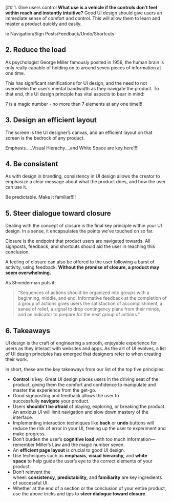 [## 1. Give users control
**What use is a vehicle if the controls don’t feel within reach and instantly intuitive?** Good UI design should give users an immediate sense of comfort and control. This will allow them to learn and master a product quickly and easily.

ie Navigation/Sign Posts/Feedback/Undo/Shortcuts

## 2. Reduce the load

As psychologist George Miller famously posited in 1956, the human brain is only really capable of holding on to around seven pieces of information at one time. 

This has significant ramifications for UI design, and the need to not overwhelm the user’s mental bandwidth as they navigate the product. To that end, this UI design principle has vital aspects to bear in mind:

7 is a magic number - no more than 7 elements at any  one time!!!

## 3. Design an efficient layout

The screen is the UI designer’s canvas, and an efficient layout on that screen is the bedrock of any product.

Emphasis.....Visual Hierachy....and White Space are key here!!!!

## 4. Be consistent

As with design in branding, consistency in UI design allows the creator to emphasize a clear message about what the product does, and how the user can use it.

Be predictable.  Make it familiar!!!!

## 5. Steer dialogue toward closure

Dealing with the concept of closure is the final key principle within your UI design. In a sense, it encapsulates the points we’ve touched on so far. 

Closure is the endpoint that product users are navigated towards. All signposts, feedback, and shortcuts should aid the user in reaching this conclusion. 

A feeling of closure can also be offered to the user following a burst of activity, using feedback. **Without the promise of closure, a product may seem overwhelming.**  

As Shneiderman puts it: 

> “Sequences of actions should be organized into groups with a beginning, middle, and end. Informative feedback at the completion of a group of actions gives users the satisfaction of accomplishment, a sense of relief, a signal to drop contingency plans from their minds, and an indicator to prepare for the next group of actions.”

## 6. Takeaways

UI design is the craft of engineering a smooth, enjoyable experience for users as they interact with websites and apps. As the art of UI evolves, a list of UI design principles has emerged that designers refer to when creating their work.

In short, these are the key takeaways from our list of the top five principles:

-   **Control** is key. Great UI design places users in the driving seat of the product, giving them the comfort and confidence to manipulate and master the experience from the get-go.
-   Good signposting and feedback allows the user to successfully **navigate** your product. 
-   Users **shouldn’t be afraid** of playing, exploring, or breaking the product. An anxious UI will limit navigation and slow down mastery of the interface.  
-   Implementing interaction techniques like **back** or **undo** buttons will reduce the risk of error in your UI, freeing up the user to experiment and make progress. 
-   Don’t burden the user’s **cognitive load** with too much information—remember Miller’s Law and the magic number seven.
-   An **efficient page layout** is crucial to good UI design.
-   Use techniques such as **emphasis**, **visual hierarchy,** and **white space** to help guide the user’s eye to the correct elements of your product.
-   Don’t reinvent the wheel: **consistency**, **predictability,** and **familiarity** are key ingredients of successful UI. 
-   Whether at the end of a section or the conclusion of your entire product, use the above tricks and tips to **steer dialogue toward closure**.